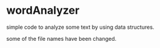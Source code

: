 # wordAnalyzer
simple code to analyze some text by using data structures.

some of the file names have been changed.
